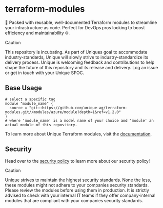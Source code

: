 # terraform-modules
🚀 Packed with reusable, well-documented Terraform modules to streamline your infrastructure as code. Perfect for DevOps pros looking to boost efficiency and maintainability 🌐.

> [!CAUTION]
> This repository is incubating. As part of Uniques goal to accommodate industry-standards, Unique will slowly strive to industry-standardize its delivery process. Unique is welcoming feedback and contributions to help shape the future of this repository and its release and delivery. Log an issue or get in touch with your Unique SPOC.

## Base Usage

```hcl
# select a specific tag
module "module_name" {
  source = "git::https://github.com/unique-ag/terraform-modules.git//modules/azure/module?depth=1&ref=v1.2.0"
}
# where 'module_name' is a model name of your choice and 'module' an actual module of this repository.
```

To learn more about Unique Terraform modules, visit the [documentation](https://unique-ag.github.io/terraform-modules).

## Security
Head over to the [security policy](./SECURITY.md) to learn more about our security policy!

> [!CAUTION]
> Unique strives to maintain the highest security standards. None the less, these modules might not adhere to your companies security standards. Please review the modules before using them in production. It is strictly advised to check with your internal IT teams if they offer company-internal modules that are compliant with your companies security standards.